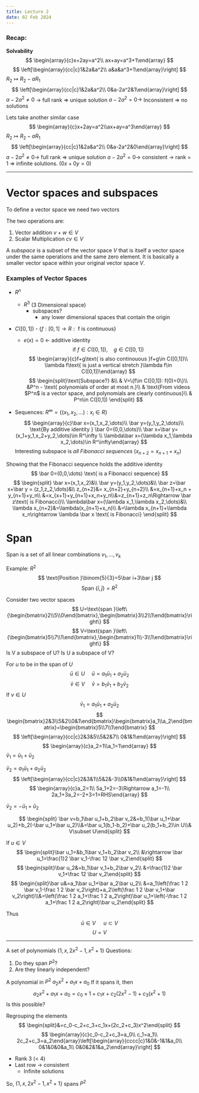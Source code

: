 ```yaml
---
title: Lecture 2
date: 02 Feb 2024
---
```

### Recap: 
**Solvability**
$$
\begin{array}{c}x+2ay=a^2\\ ax+ay=a^3+1\end{array}
$$
$$
\left[\begin{array}{cc|c}1&2a&a^2\\ a&a&a^3+1\end{array}\right]
$$
$R_2\mapsto R_2-aR_1$
$$
\left[\begin{array}{cc|c}1&2a&a^2\\ 0&a-2a^2&1\end{array}\right]
$$
$a-2a^2\ne0$ $\rightarrow$ full rank $\Rightarrow$ unique solution
$a-2a^2=0\rightarrow$ Inconsistent $\Rightarrow$ no solutions

Lets take another similar case
$$
\begin{array}{c}x+2ay=a^2\\ax+ay=a^3\end{array}
$$
$R_2\mapsto R_2-aR_1$
$$
\left[\begin{array}{cc|c}1&2a&a^2\\ 0&a-2a^2&0\end{array}\right]
$$
$a-2a^2\ne0\rightarrow$ full rank $\Rightarrow$ unique solution
$a-2a^2=0\rightarrow$ consistent $\rightarrow$ rank = 1 $\Rightarrow$ infinite solutions. $(0x+0y=0)$
___
# Vector spaces and subspaces
To define a vector space we need two vectors 

The two operations are:
1. Vector addition $v+w\in V$
2. Scalar Multiplication $cv\in V$

A *subspace* is a subset of the vector space $V$ that is itself a vector space under the same operations and the same zero element.
	It is basically a smaller vector space within your original vector space $V$.

### **Examples of Vector Space**s
- $R^n$
	- $R^3$ (3 Dimensional space)
		- subspaces?
			- any lower dimensional spaces that contain the origin

- $C\left([0,1]\right)$ - $\{f:[0,1]\rightarrow R:\text{ f is continuous}\}$
	- $e(x)=0$ $\leftarrow$ additive identity
$$
\text{if }f\in C([0,1]),\,\,\,\,\,\,\, g\in C([0,1])
$$
$$
\begin{array}{c}f+g\text{ is also continouous }f+g\in C([0,1])\\ \lambda f\text{ is just a vertical stretch }\lambda f\in C([0,1])\end{array}
$$
$$
\begin{split}\text{Subspace?} &\\ & V=\{f\in C([0,1]): f(0)=0\}\\ &P^n - \text{ polynomials of order at most n.}\\ & \text{From videos $P^n$ is a vector space, and polynomials are clearly continuous}\\ & P^n\in C([0,1]) \end{split}
$$

- Sequences: $R^\infty=\{(x_1,x_2,\dots): x_i\in R\}$
$$
\begin{array}{c}\bar x=(x_1,x_2,\dots)\\ \bar y=(y_1,y_2,\dots)\\ \text{By additive identity } \bar 0=(0,0,\dots)\\ \bar x+\bar y=(x_1+y_1,x_2+y_2,\dots)\in R^\infty \\ \lambda\bar x=(\lambda x_1,\lambda x_2,\dots)\in R^\infty\end{array}
$$
Interesting subspace is *all Fibonacci sequences* $(x_{n+2}=x_{n+1}+x_n)$

Showing that the Fibonacci sequence holds the additive identity
$$
\bar 0=(0,0,\dots) \text{ is a Fibonacci sequence}
$$
$$
\begin{split} \bar x=(x_1,x_2)&\\ \bar y=(y_1,y_2,\dots)&\\ \bar z=\bar x+\bar y = (z_1,z_2,\dots)&\\ z_{n+2}&= x_{n+2}+y_{n+2}\\ &=x_{n+1}+x_n + y_{n+1}+y_n\\ &=x_{x+1}+y_{n+1}+x_n+y_n\\&=z_{n+1}+z_n\Rightarrow \bar z\text{ is Fibonacci}\\ \lambda\bar x=(\lambda x_1,\lambda x_2,\dots)&\\ \lambda x_{n+2}&=\lambda(x_{n+1}+x_n)\\ &=\lambda x_{n+1}+\lambda x_n\rightarrow \lambda \bar x \text{ is Fibonacci} \end{split}
$$
# Span
Span is a set of all linear combinations $v_1,\dots, v_k$

Example: $R^2$ 
$$
\text{Position }\binom{5}{3}=5\bar i+3\bar j
$$
$$
\text{Span }\{\bar i,\bar j\}=R^2
$$


Consider two vector spaces
$$
U=\text{span }\left\{\begin{bmatrix}2\\5\\0\end{bmatrix},\begin{bmatrix}3\\2\\1\end{bmatrix}\right\}
$$
$$
V=\text{span }\left\{\begin{bmatrix}5\\7\\1\end{bmatrix},\begin{bmatrix}1\\-3\\1\end{bmatrix}\right\}
$$
Is V a subspace of U?
Is U a subspace of V?

For $u$ to be in the span of $U$
$$
\bar u\in U\,\,\,\,\,\,\,\, \bar u=a_1\bar u_1+a_2\bar u_2
$$
$$
\bar v\in V\,\,\,\,\,\,\,\, \bar v=b_1\bar v_1+b_2\bar v_2
$$
If $v\in U$
$$
\bar v_1=a_1\bar u_1+a_2\bar u_2
$$
$$
\begin{bmatrix}2&3\\5&2\\0&1\end{bmatrix}\begin{bmatrix}a_1\\a_2\end{bmatrix}=\begin{bmatrix}5\\7\\1\end{bmatrix}
$$
$$
\left[\begin{array}{cc|c}2&3&5\\5&2&7\\ 0&1&1\end{array}\right]
$$
$$
\begin{array}{c}a_2=1\\a_1=1\end{array}
$$
$\bar v_1=\bar u_1+\bar u_2$

$\bar v_2=a_1\bar u_1+a_2\bar u_2$
$$
\left[\begin{array}{cc|c}2&3&1\\5&2&-3\\0&1&1\end{array}\right]
$$
$$
\begin{array}{c}a_2=1\\ 5a_1+2=-3\Rightarrow a_1=-1\\ 2a_1+3a_2=-2+3=1=RHS\end{array}
$$

$\bar v_2=-\bar u_1+\bar u_2$

$$
\begin{split} \bar v=b_1\bar u_1+b_2\bar v_2&=b_1(\bar u_1+\bar u_2)+b_2(-\bar u_1+\bar u_2)\\&=\bar u_1(b_1-b_2)+\bar u_2(b_1+b_2)\in U\\& V\subset U\end{split}
$$

If $u\in V$
$$
\begin{split}\bar u_1=&b_1\bar v_1+b_2\bar v_2\\ &\rightarrow \bar u_1=\frac{1}2 \bar v_1-\frac 12 \bar v_2\end{split}
$$
$$
\begin{split}\bar u_2&=b_1\bar v_1+b_2\bar v_2\\ &=\frac{1}2 \bar v_1+\frac 12 \bar v_2\end{split}
$$
$$
\begin{split}\bar u&=a_1\bar u_1+\bar a_2\bar u_2\\ &=a_1\left(\frac 1 2 \bar v_1-\frac 1 2 \bar v_2\right)+a_2\left(\frac 1 2 \bar v_1+\bar v_2\right)\\&=\left(\frac 1 2 a_1+\frac 1 2 a_2\right)\bar u_1+\left(-\frac 1 2 a_1+\frac 1 2 a_2\right)\bar u_2\end{split}
$$

Thus 
$$
\bar u\in V\,\,\,\,\,\,\,\,\, u\subset V
$$
$$
U=V
$$
____
A set of polynomials $\{1,x,2x^2-1,x^2+1\}$
Questions:
1. Do they span $P^2$?
2. Are they linearly independent?

A polynomial in $P^2$        $a_2x^2+a_1x+a_0$
If it spans it, then 
$$
a_2x^2+a_1x+a_0=c_0\times 1+c_1x+c_2(2x^2-1)+c_3(x^2+1)
$$
Is this possible?

Regrouping the elements
$$
\begin{split}&=c_0-c_2+c_3+c_1x+(2c_2+c_3)x^2\end{split}
$$
$$
\begin{array}{c}c_0-c_2+c_3=a_0\\ c_1=a_1\\ 2c_2+c_3=a_2\end{array}\left[\begin{array}{cccc|c}1&0&-1&1&a_0\\ 0&1&0&0&a_1\\ 0&0&2&1&a_2\end{array}\right]
$$
- Rank 3 (< 4)
- Last row $\rightarrow$ consistent
	- Infinite solutions

So, $\{1,x,2x^2-1,x^2+1\}$ spans $P^2$

